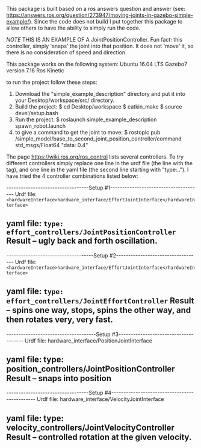 This package is built based on a ros answers question and answer (see: https://answers.ros.org/question/273947/moving-joints-in-gazebo-simple-example/). Since the code
does not build I put together this package to allow others to have the ability 
to simply run the code. 

*NOTE* THIS IS AN EXAMPLE OF A JointPositionController. Fun fact: this controller, simply 'snaps' the joint into that position. It does not 'move' it, so there is no consideration of speed and direction. 

This package works on the following system:
Ubuntu 16.04 LTS
Gazebo7 version 7.16
Ros Kinetic

to run the project follow these steps:
1) Download the "simple_example_description" directory and put it into your Desktop/workspace/src/ directory.
2) Build the project: 
       $ cd Desktop/workspace
       $ catkin_make
       $ source devel/setup.bash
3) Run the project:
       $ roslaunch simple_example_description spawn_robot.launch
4) to give a command to get the joint to move:
       $ rostopic pub /simple_model/base_to_second_joint_position_controller/command std_msgs/Float64 "data: 0.4"

The page https://wiki.ros.org/ros_control lists several controllers. To try different controllers simply replace one line in the urdf file (the line with the <hardwareInterface> tag), and one line in the yaml file (the second line starting with "type:.."). I have tried the 4 controller combinations listed below:

----------------------------------Setup #1--------------------------------------
Urdf file: 
`<hardwareInterface>hardware_interface/EffortJointInterface</hardwareInterface>`

yaml file:
`type: effort_controllers/JointPositionController`
Result – ugly back and forth oscillation.
--------------------------------------------------------------------------------


------------------------------------Setup #2-----------------------------------
Urdf file: 
`<hardwareInterface>hardware_interface/EffortJointInterface</hardwareInterface>`

yaml file:
`type: effort_controllers/JointEffortController`
Result – spins one way, stops, spins the other way, and then rotates very, very fast.
---------------------------------------------------------------------------------


-------------------------------------Setup #3--------------------------------------
Urdf file: 
<hardwareInterface>hardware_interface/PositionJointInterface</hardwareInterface>

yaml file:
type: position_controllers/JointPositionController
Result – snaps into position
-------------------------------------------------------------------------------------


----------------------------------Setup #4----------------------------------------------
Urdf file: 
<hardwareInterface>hardware_interface/VelocityJointInterface</hardwareInterface>

yaml file:
type: velocity_controllers/JointVelocityController
Result – controlled rotation at the given velocity.
--------------------------------------------------------------------------------------


